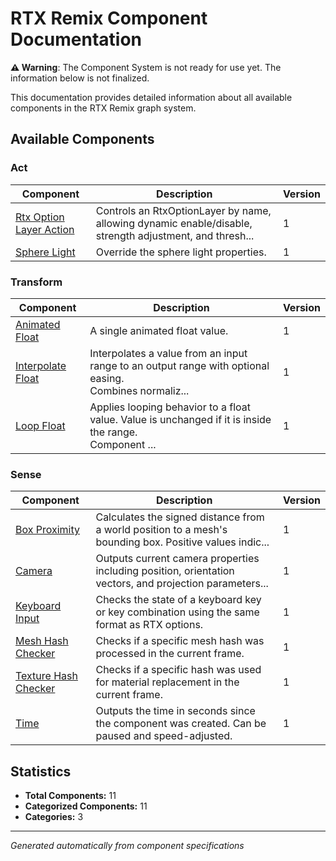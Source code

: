 # RTX Remix Component Documentation

**⚠️ Warning**: The Component System is not ready for use yet. The information below is not finalized.

This documentation provides detailed information about all available components in the RTX Remix graph system.

## Available Components

### Act

| Component | Description | Version |
|-----------|-------------|---------|
| [Rtx Option Layer Action](RtxOptionLayerAction.md) | Controls an RtxOptionLayer by name, allowing dynamic enable/disable, strength adjustment, and thresh\.\.\. | 1 |
| [Sphere Light](SphereLightOverride.md) | Override the sphere light properties\. | 1 |

### Transform

| Component | Description | Version |
|-----------|-------------|---------|
| [Animated Float](AnimatedFloat.md) | A single animated float value\. | 1 |
| [Interpolate Float](InterpolateFloat.md) | Interpolates a value from an input range to an output range with optional easing\. <br/>Combines normaliz\.\.\. | 1 |
| [Loop Float](LoopFloat.md) | Applies looping behavior to a float value\.  Value is unchanged if it is inside the range\.<br/>Component \.\.\. | 1 |

### Sense

| Component | Description | Version |
|-----------|-------------|---------|
| [Box Proximity](BoxProximity.md) | Calculates the signed distance from a world position to a mesh's bounding box\. Positive values indic\.\.\. | 1 |
| [Camera](Camera.md) | Outputs current camera properties including position, orientation vectors, and projection parameters\.\.\. | 1 |
| [Keyboard Input](KeyboardInput.md) | Checks the state of a keyboard key or key combination using the same format as RTX options\. | 1 |
| [Mesh Hash Checker](MeshHashChecker.md) | Checks if a specific mesh hash was processed in the current frame\. | 1 |
| [Texture Hash Checker](TextureHashChecker.md) | Checks if a specific hash was used for material replacement in the current frame\. | 1 |
| [Time](Time.md) | Outputs the time in seconds since the component was created\. Can be paused and speed\-adjusted\. | 1 |

## Statistics

- **Total Components:** 11
- **Categorized Components:** 11
- **Categories:** 3

---
*Generated automatically from component specifications*
